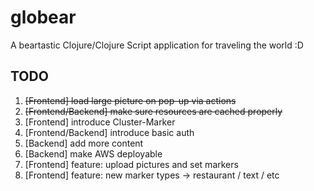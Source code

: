 # globear
A beartastic Clojure/Clojure Script application for traveling the world :D

## TODO

1. ~~[Frontend] load large picture on pop-up via actions~~
2. ~~[Frontend/Backend] make sure resources are cached properly~~
3. [Frontend] introduce Cluster-Marker
4. [Frontend/Backend] introduce basic auth
5. [Backend] add more content
6. [Backend] make AWS deployable
6. [Frontend] feature: upload pictures and set markers 
7. [Frontend] feature: new marker types -> restaurant / text / etc 
